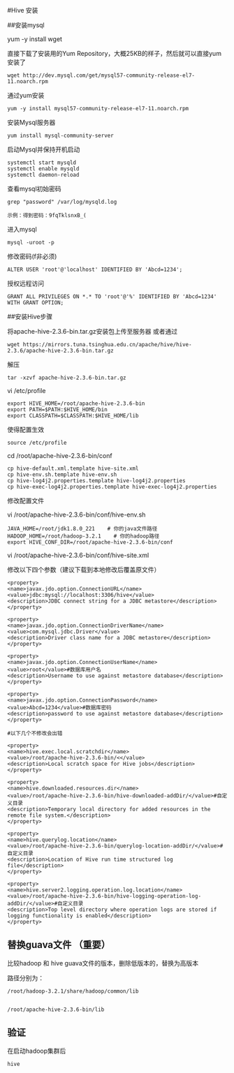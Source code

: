 #Hive 安装



##安装mysql


yum -y install wget


直接下载了安装用的Yum Repository，大概25KB的样子，然后就可以直接yum安装了

	wget http://dev.mysql.com/get/mysql57-community-release-el7-11.noarch.rpm

通过yum安装

	yum -y install mysql57-community-release-el7-11.noarch.rpm
 
安装Mysql服务器

	yum install mysql-community-server

启动Mysql并保持开机启动

	systemctl start mysqld
	systemctl enable mysqld
	systemctl daemon-reload

查看mysql初始密码

	grep "password" /var/log/mysqld.log  

	示例：得到密码：9fqTklsnxB_( 

进入mysql

	mysql -uroot -p

修改密码(f非必须)

	ALTER USER 'root'@'localhost' IDENTIFIED BY 'Abcd=1234';

授权远程访问

	GRANT ALL PRIVILEGES ON *.* TO 'root'@'%' IDENTIFIED BY 'Abcd=1234' WITH GRANT OPTION;




##安装Hive步骤

将apache-hive-2.3.6-bin.tar.gz安装包上传至服务器 或者通过


	wget https://mirrors.tuna.tsinghua.edu.cn/apache/hive/hive-2.3.6/apache-hive-2.3.6-bin.tar.gz

解压

	tar -xzvf apache-hive-2.3.6-bin.tar.gz

vi /etc/profile

	export HIVE_HOME=/root/apache-hive-2.3.6-bin
	export PATH=$PATH:$HIVE_HOME/bin
	export CLASSPATH=$CLASSPATH:$HIVE_HOME/lib

使得配置生效

	source /etc/profile




cd /root/apache-hive-2.3.6-bin/conf
	
	cp hive-default.xml.template hive-site.xml
	cp hive-env.sh.template hive-env.sh
	cp hive-log4j2.properties.template hive-log4j2.properties
	cp hive-exec-log4j2.properties.template hive-exec-log4j2.properties


修改配置文件

vi /root/apache-hive-2.3.6-bin/conf/hive-env.sh


	JAVA_HOME=/root/jdk1.8.0_221    # 你的java文件路径
	HADOOP_HOME=/root/hadoop-3.2.1    # 你的hadoop路径
	export HIVE_CONF_DIR=/root/apache-hive-2.3.6-bin/conf

vi /root/apache-hive-2.3.6-bin/conf/hive-site.xml


修改以下四个参数（建议下载到本地修改后覆盖原文件）

	<property>
	<name>javax.jdo.option.ConnectionURL</name>
	<value>jdbc:mysql://localhost:3306/hive</value>
	<description>JDBC connect string for a JDBC metastore</description>
	</property>
	 
	<property>
	<name>javax.jdo.option.ConnectionDriverName</name>
	<value>com.mysql.jdbc.Driver</value>
	<description>Driver class name for a JDBC metastore</description>
	</property>
	 
	<property>
	<name>javax.jdo.option.ConnectionUserName</name>
	<value>root</value>#数据库用户名
	<description>Username to use against metastore database</description>
	</property>
	 
	<property>
	<name>javax.jdo.option.ConnectionPassword</name>
	<value>Abcd=1234</value>#数据库密码
	<description>password to use against metastore database</description>
	</property>
	
	#以下几个不修改会出错

	<property>
	<name>hive.exec.local.scratchdir</name>
	<value>/root/apache-hive-2.3.6-bin/<</value>
	<description>Local scratch space for Hive jobs</description>
	</property>
	 
	<property>
	<name>hive.downloaded.resources.dir</name>
	<value>/root/apache-hive-2.3.6-bin/hive-downloaded-addDir/</value>#自定义目录
	<description>Temporary local directory for added resources in the remote file system.</description>
	</property>
	 
	<property>
	<name>hive.querylog.location</name>
	<value>/root/apache-hive-2.3.6-bin/querylog-location-addDir/</value>#自定义目录
	<description>Location of Hive run time structured log file</description>
	</property>
	 
	<property>
	<name>hive.server2.logging.operation.log.location</name>
	<value>/root/apache-hive-2.3.6-bin/hive-logging-operation-log-addDir/</value>#自定义目录
	<description>Top level directory where operation logs are stored if logging functionality is enabled</description>
	</property>


## 替换guava文件 （重要）


比较hadoop 和 hive guava文件的版本，删除低版本的，替换为高版本

路径分别为：

	/root/hadoop-3.2.1/share/hadoop/common/lib


	/root/apache-hive-2.3.6-bin/lib

	
## 验证


在启动hadoop集群后

	hive